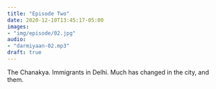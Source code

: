 ```yaml
---
title: "Episode Two"
date: 2020-12-10T13:45:17-05:00
images:
- "img/episode/02.jpg"
audio:
- "darmiyaan-02.mp3"
draft: true
---
```


The Chanakya. Immigrants in Delhi. Much has changed in the city, and them.